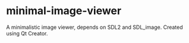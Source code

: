 # minimal-image-viewer

A minimalistic image viewer, depends on SDL2 and SDL_image. Created using Qt Creator.
